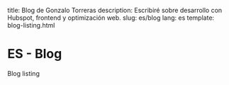 title: Blog de Gonzalo Torreras
description: Escribiré sobre desarrollo con Hubspot, frontend y optimización web.
slug: es/blog
lang: es
template: blog-listing.html
# ES - Blog

Blog listing

